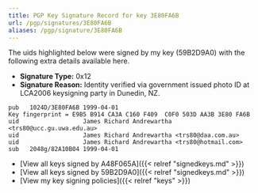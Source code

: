 ```yaml
---
title: PGP Key Signature Record for key 3E80FA6B
url: /pgp/signatures/3E80FA6B
aliases: /pgp/signature/3E80FA6B
---
```



The uids highlighted below were signed by my key (59B2D9A0) with
 the following extra details available
here.

 * **Signature Type:** 0x12
 * **Signature Reason:** Identity verified via government issued photo ID at LCA2006 keysigning party in Dunedin, NZ.

```text {hl_lines=[3, 4, 5]}
pub   1024D/3E80FA6B 1999-04-01
Key fingerprint = E9B5 B914 CA3A C160 F409  C0F0 503D AA3B 3E80 FA6B
uid                  James Richard Andrewartha <trs80@ucc.gu.uwa.edu.au>
uid                  James Richard Andrewartha <trs80@daa.com.au>
uid                  James Richard Andrewartha <trs80@hotmail.com>
sub   2048g/82A10B04 1999-04-01
```

  * [View all keys signed by A48F065A]({{< relref "signedkeys.md" >}})
  * [View all keys signed by 59B2D9A0]({{< relref "signedkeys.md" >}})
  * [View my key signing policies]({{< relref "keys" >}})